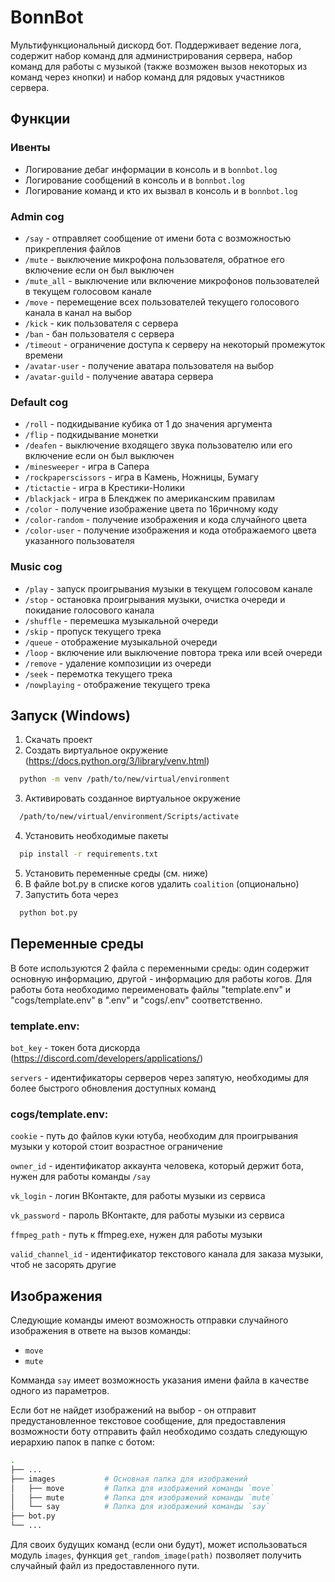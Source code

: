 
# BonnBot

Мультифункциональный дискорд бот. Поддерживает ведение лога, содержит набор команд для администрирования сервера, набор команд для работы с музыкой (также возможен вызов некоторых из команд через кнопки) и набор команд для рядовых участников сервера.


## Функции
### Ивенты

- Логирование дебаг информации в консоль и в `bonnbot.log`
- Логирование сообщений в консоль и в `bonnbot.log`
- Логирование команд и кто их вызвал в консоль и в `bonnbot.log`

### Admin cog

- `/say` - отправляет сообщение от имени бота с возможностью прикрепления файлов
- `/mute` - выключение микрофона пользователя, обратное его включение если он был выключен
- `/mute_all` - выключение или включение микрофонов пользователей в текущем голосовом канале
- `/move` - перемещение всех пользователей текущего голосового канала в канал на выбор
- `/kick` - кик пользователя с сервера
- `/ban` - бан пользователя с сервера
- `/timeout` - ограничение доступа к серверу на некоторый промежуток времени
- `/avatar-user` - получение аватара пользователя на выбор
- `/avatar-guild` - получение аватара сервера

### Default cog

- `/roll` - подкидывание кубика от 1 до значения аргумента
- `/flip` - подкидывание монетки
- `/deafen` - выключение входящего звука пользователю или его включение если он был выключен
- `/minesweeper` - игра в Сапера
- `/rockpaperscissors` - игра в Камень, Ножницы, Бумагу
- `/tictactie` - игра в Крестики-Нолики
- `/blackjack` - игра в Блекджек по американским правилам
- `/color` - получение изображение цвета по 16ричному коду
- `/color-random` - получение изображения и кода случайного цвета
- `/color-user` - получение изображения и кода отображаемого цвета указанного пользователя 

### Music cog

- `/play` - запуск проигрывания музыки в текущем голосовом канале
- `/stop` - остановка проигрывания музыки, очистка очереди и покидание голосового канала
- `/shuffle` - перемешка музыкальной очереди
- `/skip` - пропуск текущего трека
- `/queue` - отображение музыкальной очереди
- `/loop` - включение или выключение повтора трека или всей очереди
- `/remove` - удаление композиции из очереди
- `/seek` - перемотка текущего трека
- `/nowplaying` - отображение текущего трека

## Запуск (Windows)

1. Скачать проект
2. Создать виртуальное окружение (https://docs.python.org/3/library/venv.html)
```bash
  python -m venv /path/to/new/virtual/environment
```
3. Активировать созданное виртуальное окружение
```bash
  /path/to/new/virtual/environment/Scripts/activate
```
4. Установить необходимые пакеты
```bash
  pip install -r requirements.txt
```
5. Установить переменные среды (см. ниже)
6. В файле bot.py в списке когов удалить `coalition` (опционально)
7. Запустить бота через 
```bash
  python bot.py
```
## Переменные среды

В боте используются 2 файла с переменными среды: один содержит основную информацию, другой - информацию для работы когов. Для работы бота необходимо переименовать файлы "template.env" и "cogs/template.env" в ".env" и "cogs/.env" соответственно.

### template.env:

`bot_key` - токен бота дискорда (https://discord.com/developers/applications/)

`servers` - идентификаторы серверов через запятую, необходимы для более быстрого обновления доступных команд

### cogs/template.env:

`cookie` - путь до файлов куки ютуба, необходим для проигрывания музыки у которой стоит возрастное ограничение

`owner_id` - идентификатор аккаунта человека, который держит бота, нужен для работы команды `/say`

`vk_login` - логин ВКонтакте, для работы музыки из сервиса

`vk_password` - пароль ВКонтакте, для работы музыки из сервиса

`ffmpeg_path` - путь к ffmpeg.exe, нужен для работы музыки

`valid_channel_id` - идентификатор текстового канала для заказа музыки, чтоб не засорять другие


## Изображения

Следующие команды имеют возможность отправки случайного изображения в ответе на вызов команды:
- `move`
- `mute`

Комманда `say` имеет возможность указания имени файла в качестве одного из параметров.

Если бот не найдет изображений на выбор - он отправит предустановленное текстовое сообщение, для предоставления возможности боту отправить файл необходимо создать следующую иерархию папок в папке с ботом:
```bash
.
├── ...
├── images           # Основная папка для изображений
│   ├── move         # Папка для изображений команды `move`
│   ├── mute         # Папка для изображений команды `mute`
│   └── say          # Папка для изображений команды `say`
├── bot.py
└── ...
```

Для своих будущих команд (если они будут), может использоваться модуль `images`, функция `get_random_image(path)` позволяет получить случайный файл из предоставленного пути.
